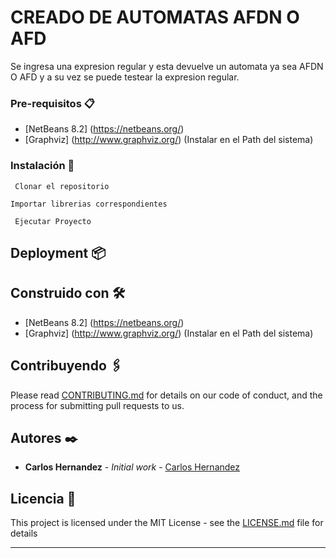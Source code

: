 # CREADO DE AUTOMATAS AFDN O AFD

Se ingresa una expresion regular y esta devuelve un automata ya sea AFDN O AFD y a su vez se puede testear la expresion regular.



### Pre-requisitos 📋

* [NetBeans 8.2] (https://netbeans.org/)
* [Graphviz] (http://www.graphviz.org/) (Instalar en el Path del sistema)


### Instalación 🔧

```
 Clonar el repositorio
 ```
 ```
 Importar librerias correspondientes
 ```
 ```
  Ejecutar Proyecto
 ```

## Deployment 📦


## Construido con 🛠️

* [NetBeans 8.2] (https://netbeans.org/)
* [Graphviz] (http://www.graphviz.org/) (Instalar en el Path del sistema)


## Contribuyendo 🖇️


Please read [CONTRIBUTING.md](https://github.com/wolfghost9898/create-afn-afd/issues) for details on our code of conduct, and the process for submitting pull requests to us.




## Autores ✒️

* **Carlos Hernandez** - *Initial work* - [Carlos Hernandez](https://github.com/wolfghost9898)

## Licencia 📄

This project is licensed under the MIT License - see the [LICENSE.md](LICENSE.md) file for details


---
